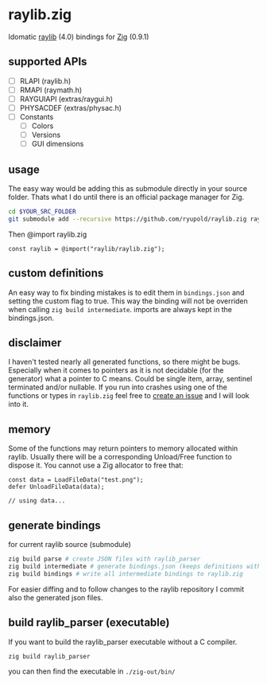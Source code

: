 # raylib.zig
Idomatic [raylib](https://www.raylib.com/) (4.0) bindings for [Zig](https://ziglang.org/) (0.9.1)

## supported APIs
- [ ] RLAPI (raylib.h)
- [ ] RMAPI (raymath.h)
- [ ] RAYGUIAPI (extras/raygui.h)
- [ ] PHYSACDEF (extras/physac.h)
- [ ] Constants
  - [ ] Colors
  - [ ] Versions
  - [ ] GUI dimensions

## usage

The easy way would be adding this as submodule directly in your source folder.
Thats what I do until there is an official package manager for Zig.

```sh
cd $YOUR_SRC_FOLDER
git submodule add --recursive https://github.com/ryupold/raylib.zig raylib
```

Then @import raylib.zig
```zig
const raylib = @import("raylib/raylib.zig");
```

## custom definitions
An easy way to fix binding mistakes is to edit them in `bindings.json` and setting the custom flag to true. This way the binding will not be overriden when calling `zig build intermediate`. imports are always kept in the bindings.json.

## disclaimer
I haven't tested nearly all generated functions, so there might be bugs. Especially when it comes to pointers as it is not decidable (for the generator) what a pointer to C means. Could be single item, array, sentinel terminated and/or nullable. If you run into crashes using one of the functions or types in `raylib.zig` feel free to [create an issue](https://github.com/ryupold/raylib.zig/issues) and I will look into it.

## memory
Some of the functions may return pointers to memory allocated within raylib.
Usually there will be a corresponding Unload/Free function to dispose it. You cannot use a Zig allocator to free that:

```zig
const data = LoadFileData("test.png");
defer UnloadFileData(data);

// using data...
```

## generate bindings 
for current raylib source (submodule)

```sh
zig build parse # create JSON files with raylib_parser
zig build intermediate # generate bindings.json (keeps definitions with custom=true)
zig build bindings # write all intermediate bindings to raylib.zig
```

For easier diffing and to follow changes to the raylib repository I commit also the generated json files.

## build raylib_parser (executable)
If you want to build the raylib_parser executable without a C compiler.
```sh
zig build raylib_parser
```

you can then find the executable in `./zig-out/bin/`